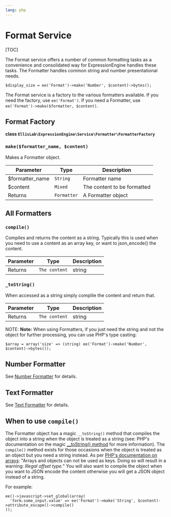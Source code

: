 ```yaml
---
lang: php
---
```


<!--
    This source file is part of the open source project
    ExpressionEngine User Guide (https://github.com/ExpressionEngine/ExpressionEngine-User-Guide)

    @link      https://expressionengine.com/
    @copyright Copyright (c) 2003-2020, Packet Tide, LLC (https://packettide.com)
    @license   https://expressionengine.com/license Licensed under Apache License, Version 2.0
-->

# Format Service

[TOC]

The Format service offers a number of common formatting tasks as a convenience and consolidated way for ExpressionEngine handles these tasks. The Formatter handles common string and number presentational needs.

    $display_size = ee('Format')->make('Number', $content)->bytes();

The Format service is a factory to the various formatters available. If you need the factory, use `ee('Format')`. If you need a Formatter, use `ee('Format')->make($formatter, $content)`.

## Format Factory

**class `EllisLab\ExpressionEngine\Service\Formatter\FormatterFactory`**

### `make($formatter_name, $content)`

Makes a Formatter object.

| Parameter        | Type        | Description                 |
| ---------------- | ----------- | --------------------------- |
| \$formatter_name | `String`    | Formatter name              |
| \$content        | `Mixed`     | The content to be formatted |
| Returns          | `Formatter` | A Formatter object          |

## All Formatters

### `compile()`

Compiles and returns the content as a string. Typically this is used when you need to use a content as an array key, or want to json_encode() the content.

| Parameter | Type          | Description |
| --------- | ------------- | ----------- |
| Returns   | `The content` | string      |

### `_toString()`

When accessed as a string simply complile the content and return that.

| Parameter | Type          | Description |
| --------- | ------------- | ----------- |
| Returns   | `The content` | string      |

NOTE: **Note:** When using Formatters, if you just need the string and not the object for further processing, you can use PHP's type casting:

    $array = array('size' => (string) ee('Format')->make('Number', $content)->bytes());

## Number Formatter

See [Number Formatter](development/services/format/number.md) for details.

## Text Formatter

See [Text Formatter](development/services/format/text.md) for details.

## When to use `compile()`

The Formatter object has a magic `__toString()` method that compiles the object into a string when the object is treated as a string (see: PHP's documentation on the magic [\_\_toString() method](http://php.net/manual/en/language.oop5.magic.php#object.tostring) for more information). The `compile()` method exists for those occasions when the object is treated as an object but you need a string instead. As per [PHP's documentation on arrays](http://php.net/manual/en/language.types.array.php): "Arrays and objects can not be used as keys. Doing so will result in a warning: _Illegal offset type._" You will also want to compile the object when you want to JSON encode the content otherwise you will get a JSON object instead of a string.

For example:

    ee()->javascript->set_global(array(
      'form.some_input.value' => ee('Format')->make('String', $content)->attribute_escape()->compile()
    ));
